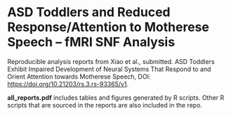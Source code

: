 
# ASD Toddlers and Reduced Response/Attention to Motherese Speech – fMRI SNF Analysis

Reproducible analysis reports from Xiao et al., submitted. ASD Toddlers Exhibit Impaired Development of Neural Systems That Respond to and Orient Attention towards Motherese Speech, DOI: https://doi.org/10.21203/rs.3.rs-93365/v1. 

**all_reports.pdf** includes tables and figures generated by R scripts. Other R scripts that are sourced in the reports are also included in the repo. 
